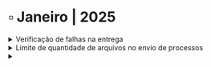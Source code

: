 # ▫️ Janeiro | 2025



<details>

<summary>Verificação de falhas na entrega </summary>

O sistema passa a sinalizar os processos com falha de envio do processo e/ou código de segurança.

</details>

<details>

<summary>Limite de quantidade de arquivos no envio de processos</summary>

Implementado o limite máximo de 50 arquivos para upload de processos. Foi mantido o tamanho máximo de 35Mb por arquivo e o limite de 100Mb no total.

</details>

<details>

<summary></summary>



</details>
